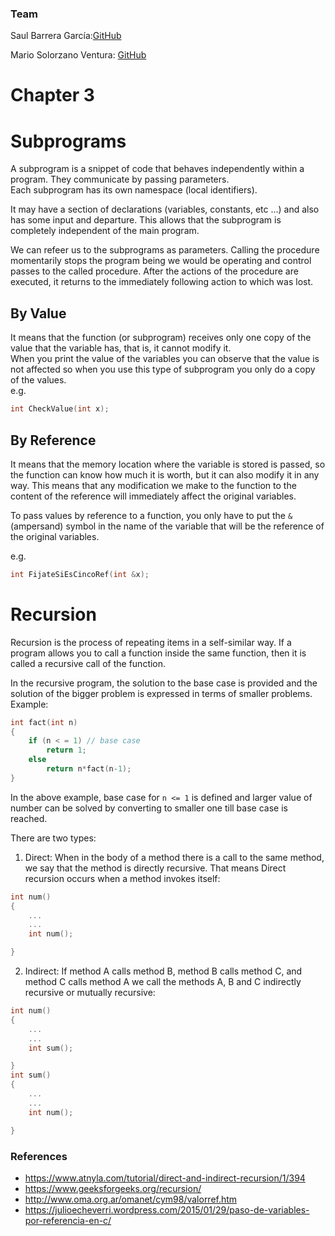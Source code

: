 ### Team  
Saul Barrera García:[GitHub](https://github.com/saulbg/Summary_ThirdUnit)

Mario Solorzano Ventura: [GitHub](https://github.com/mariosolven/programming2/tree/master/Programming)

Chapter 3
======

# Subprograms  

A subprogram is a snippet of code that behaves independently within a program. They communicate by passing parameters.  
Each subprogram has its own namespace (local identifiers).  

It may have a section of declarations (variables, constants, etc ...) and also has some input and departure. This allows that the subprogram is completely independent of the main program. 

We can refeer us to the subprograms as parameters. Calling the procedure momentarily stops the program being
we would be operating and control passes to the called procedure. After the actions of the procedure are executed, it returns to the immediately following action to which was lost.  

## By Value  

It means that the function (or subprogram) receives only one copy of the value that the variable has, that is, it cannot modify it.  
When you print the value of the variables you can observe that the value is not affected so when you use this type of subprogram you only do a copy of the values.  
e.g. 

```c 
int CheckValue(int x);
```

## By Reference  
It means that the memory location where the variable is stored is passed, so the function can know how much it is worth, but it can also modify it in any way. This means that any modification we make to the function to the content of the reference will immediately affect the original variables.
  
To pass values by reference to a function, you only have to put the `&` (ampersand) symbol in the name of the variable that will be the reference of the original variables.

e.g.  

```c
int FijateSiEsCincoRef(int &x);  
```

# Recursion 

Recursion is the process of repeating items in a self-similar way. If a program allows you to call a function inside the same function, then it is called a recursive call of the function.

In the recursive program, the solution to the base case is provided and the solution of the bigger problem is expressed in terms of smaller problems. Example: 

```c
int fact(int n)
{
    if (n < = 1) // base case
        return 1;
    else    
        return n*fact(n-1);    
}
```
In the above example, base case for `n <= 1` is defined and larger value of number can be solved by converting to smaller one till base case is reached.

There are two types:

1. Direct: When in the body of a method there is a call to the same method, we say that the method is directly recursive. That means Direct recursion occurs when a method invokes itself:

```c
int num()
{
	...
	...
	int num();

}
```

2. Indirect: If method A calls method B, method B calls method C, and method C calls method A we call the methods A, B and C indirectly recursive or mutually recursive:

```c
int num()
{
	...
	...
	int sum();

}
int sum()
{
	...
	...
	int num();

}
```

### References

+ https://www.atnyla.com/tutorial/direct-and-indirect-recursion/1/394
+ https://www.geeksforgeeks.org/recursion/
+ http://www.oma.org.ar/omanet/cym98/valorref.htm
+ https://julioecheverri.wordpress.com/2015/01/29/paso-de-variables-por-referencia-en-c/

